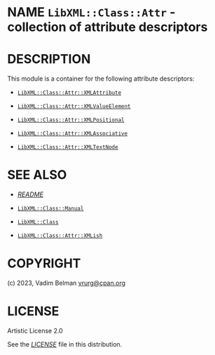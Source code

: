 NAME `LibXML::Class::Attr` - collection of attribute descriptors
================================================================

DESCRIPTION
===========

This module is a container for the following attribute descriptors:

  * [`LibXML::Class::Attr::XMLAttribute`](Attr/XMLAttribute.md)

  * [`LibXML::Class::Attr::XMLValueElement`](Attr/XMLValueElement.md)

  * [`LibXML::Class::Attr::XMLPositional`](Attr/XMLPositional.md)

  * [`LibXML::Class::Attr::XMLAssociative`](Attr/XMLAssociative.md)

  * [`LibXML::Class::Attr::XMLTextNode`](Attr/XMLTextNode.md)

SEE ALSO
========

  * [*README*](../../../../README)

  * [`LibXML::Class::Manual`](Class/Manual.md)

  * [`LibXML::Class`](../Class.md)

  * [`LibXML::Class::Attr::XMLish`](Attr/XMLish.md)

COPYRIGHT
=========

(c) 2023, Vadim Belman <vrurg@cpan.org>

LICENSE
=======

Artistic License 2.0

See the [*LICENSE*](../../../../LICENSE) file in this distribution.

